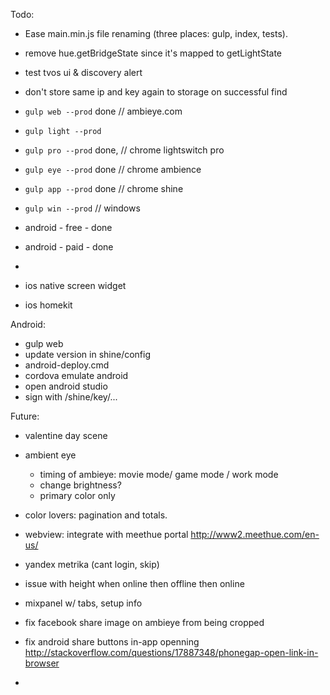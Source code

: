 Todo:

* Ease main.min.js file renaming (three places: gulp, index, tests).
* remove hue.getBridgeState since it's mapped to getLightState
* test tvos ui & discovery alert
* don't store same ip and key again to storage on successful find

* `gulp web --prod` done // ambieye.com
* `gulp light --prod` 
* `gulp pro --prod` done, // chrome lightswitch pro
* `gulp eye --prod` done // chrome ambience
* `gulp app --prod` done // chrome shine
* `gulp win --prod`  // windows
* android - free - done
* android - paid - done
* 

* ios native screen widget
* ios homekit

Android: 
- gulp web
- update version in shine/config
- android-deploy.cmd
- cordova emulate android
- open android studio
- sign with /shine/key/...





Future:

- valentine day scene
- ambient eye
	- timing of ambieye: movie mode/ game mode / work mode 
	- change brightness?
	- primary color only
- color lovers: pagination and totals.
- webview: integrate with meethue portal  http://www2.meethue.com/en-us/
- yandex metrika (cant login, skip)
- issue with height when online then offline then online
- mixpanel w/ tabs, setup info

- fix facebook share image on ambieye from being cropped
- fix android share buttons in-app openning http://stackoverflow.com/questions/17887348/phonegap-open-link-in-browser
- 